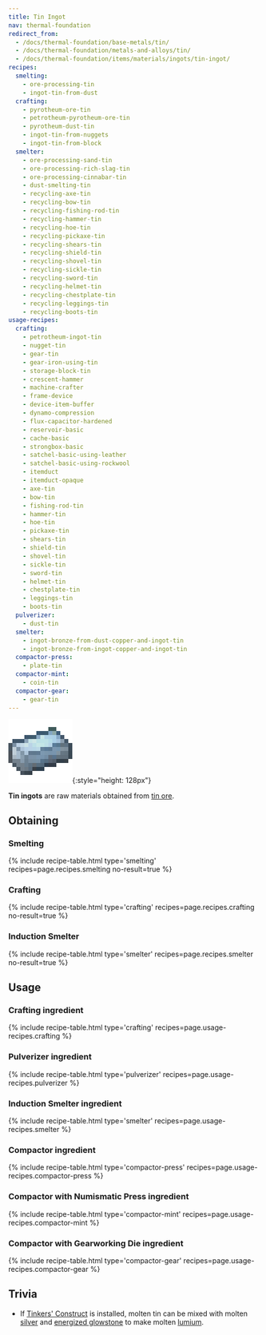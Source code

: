 ```yaml
---
title: Tin Ingot
nav: thermal-foundation
redirect_from:
  - /docs/thermal-foundation/base-metals/tin/
  - /docs/thermal-foundation/metals-and-alloys/tin/
  - /docs/thermal-foundation/items/materials/ingots/tin-ingot/
recipes:
  smelting:
    - ore-processing-tin
    - ingot-tin-from-dust
  crafting:
    - pyrotheum-ore-tin
    - petrotheum-pyrotheum-ore-tin
    - pyrotheum-dust-tin
    - ingot-tin-from-nuggets
    - ingot-tin-from-block
  smelter:
    - ore-processing-sand-tin
    - ore-processing-rich-slag-tin
    - ore-processing-cinnabar-tin
    - dust-smelting-tin
    - recycling-axe-tin
    - recycling-bow-tin
    - recycling-fishing-rod-tin
    - recycling-hammer-tin
    - recycling-hoe-tin
    - recycling-pickaxe-tin
    - recycling-shears-tin
    - recycling-shield-tin
    - recycling-shovel-tin
    - recycling-sickle-tin
    - recycling-sword-tin
    - recycling-helmet-tin
    - recycling-chestplate-tin
    - recycling-leggings-tin
    - recycling-boots-tin
usage-recipes:
  crafting:
    - petrotheum-ingot-tin
    - nugget-tin
    - gear-tin
    - gear-iron-using-tin
    - storage-block-tin
    - crescent-hammer
    - machine-crafter
    - frame-device
    - device-item-buffer
    - dynamo-compression
    - flux-capacitor-hardened
    - reservoir-basic
    - cache-basic
    - strongbox-basic
    - satchel-basic-using-leather
    - satchel-basic-using-rockwool
    - itemduct
    - itemduct-opaque
    - axe-tin
    - bow-tin
    - fishing-rod-tin
    - hammer-tin
    - hoe-tin
    - pickaxe-tin
    - shears-tin
    - shield-tin
    - shovel-tin
    - sickle-tin
    - sword-tin
    - helmet-tin
    - chestplate-tin
    - leggings-tin
    - boots-tin
  pulverizer:
    - dust-tin
  smelter:
    - ingot-bronze-from-dust-copper-and-ingot-tin
    - ingot-bronze-from-ingot-copper-and-ingot-tin
  compactor-press:
    - plate-tin
  compactor-mint:
    - coin-tin
  compactor-gear:
    - gear-tin
---
```


![Tin ingot](/assets/images/thermal-foundation/ingot-tin.png){:style="height: 128px"}


**Tin ingots** are raw materials obtained from [tin ore](/docs/tin-ore/).


Obtaining
---------

### Smelting
{% include recipe-table.html type='smelting' recipes=page.recipes.smelting no-result=true %}

### Crafting
{% include recipe-table.html type='crafting' recipes=page.recipes.crafting no-result=true %}

### Induction Smelter
{% include recipe-table.html type='smelter' recipes=page.recipes.smelter no-result=true %}


Usage
-----

### Crafting ingredient
{% include recipe-table.html type='crafting' recipes=page.usage-recipes.crafting %}

### Pulverizer ingredient
{% include recipe-table.html type='pulverizer' recipes=page.usage-recipes.pulverizer %}

### Induction Smelter ingredient
{% include recipe-table.html type='smelter' recipes=page.usage-recipes.smelter %}

### Compactor ingredient
{% include recipe-table.html type='compactor-press' recipes=page.usage-recipes.compactor-press %}

### Compactor with Numismatic Press ingredient
{% include recipe-table.html type='compactor-mint' recipes=page.usage-recipes.compactor-mint %}

### Compactor with Gearworking Die ingredient
{% include recipe-table.html type='compactor-gear' recipes=page.usage-recipes.compactor-gear %}


Trivia
------

* If [Tinkers'
  Construct](https://minecraft.curseforge.com/projects/tinkers-construct) is
  installed, molten tin can be mixed with molten [silver](/docs/silver-ingot/)
  and [energized glowstone](/docs/energized-glowstone/) to make molten
  [lumium](/docs/lumium-ingot/).
